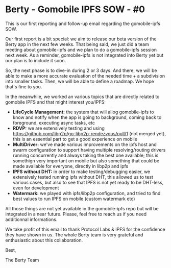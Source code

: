 # Berty - Gomobile IPFS SOW - #0

This is our first reporting and follow-up email regarding the gomobile-ipfs SOW. 

Our first report is a bit special: we aim to release our beta version of the Berty app in the next few weeks. That being said, we just did a team meeting about gomobile-ipfs and we plan to do a gomobile-ipfs session next week. As a reminder, gomobile-ipfs is not integrated into Berty yet but our plan is to include it soon. 

So, the next phase is to dive-in during 2 or 3 days. And there, we will be able to make a more accurate evaluation of the needed time + a subdivision into smaller tasks. Then, we will be able to define a roadmap. We hope that's fine to you. 

In the meanwhile, we worked an various topics that are directly related to gomobile IPFS and that might interest you/IPFS: 
- **LifeCycle Management:** the system that will allog gomobile-ipfs to know and notify when the app is going to background, coming back to foreground, executing async tasks, etc
- **RDVP:** we are extensively testing and using https://github.com/libp2p/go-libp2p-rendezvous/pull/1 (not merged yet), this is an essential part to get a good experience on mobile
- **MultiDriver:** we've made various improvements on the ipfs host and swarm configuration to support having multiple resolving/routing drivers running concurrently and always taking the best one available; this is somethign very important on mobile but also something that could be made available for everyone, directly in libp2p and ipfs
- **IPFS without DHT:** in order to make testing/debugging easier, we extensively tested running ipfs without DHT, this allowed us to test various cases, but also to see that IPFS is not yet ready to be DHT-less, even for development
- **Watermark:** we played with ipfs/libp2p configuration, and tried to find best values to run IPFS on mobile (custom watermark etc)

All those things are not yet available in the gomobile-ipfs repo but will be integrated in a near future. Please, feel free to reach us if you need additionnal informations. 

We take profit of this email to thank Protocol Labs & IPFS for the confidence they have shown in us. The whole Berty team is very grateful and enthusiastic about this collaboration.

Best,

The Berty Team
